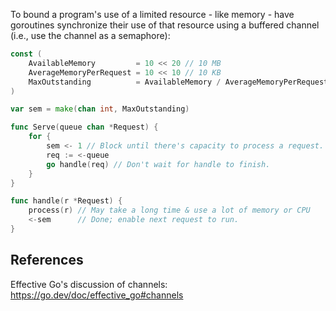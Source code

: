 To bound a program's use of a limited resource - like memory - have goroutines synchronize their use of that resource using a buffered channel (i.e., use the channel as a semaphore):

```go
const (
	AvailableMemory         = 10 << 20 // 10 MB
	AverageMemoryPerRequest = 10 << 10 // 10 KB
	MaxOutstanding          = AvailableMemory / AverageMemoryPerRequest
)

var sem = make(chan int, MaxOutstanding)

func Serve(queue chan *Request) {
	for {
		sem <- 1 // Block until there's capacity to process a request.
		req := <-queue
		go handle(req) // Don't wait for handle to finish.
	}
}

func handle(r *Request) {
	process(r) // May take a long time & use a lot of memory or CPU
	<-sem      // Done; enable next request to run.
}
```

## References

Effective Go's discussion of channels: https://go.dev/doc/effective_go#channels